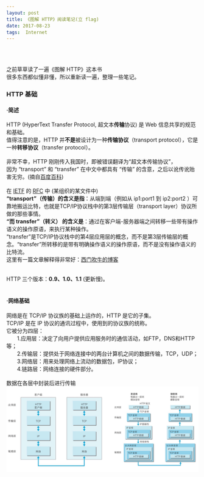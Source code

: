 ```yaml
---
layout: post
title: 《图解 HTTP》阅读笔记(立 flag)
date: 2017-08-23 
tags:  Internet   
---
```


<br><br>

之前草草读了一遍《图解 HTTP》这本书<br>
很多东西都似懂非懂，所以重新读一遍，整理一些笔记。<br>

### HTTP 基础

#### **·简述**

HTTP (HyperText Transfer Protocol, 超文本**传输**协议) 是 Web 信息共享的规范和基础。<br>
值得注意的是，HTTP 并**不是**被设计为一种**传输协议**（transport protocol），它是一种**转移协议**（transfer protocol）。<br><br>
非常不幸，HTTP 刚刚传入我国时，即被错误翻译为“超文本传输协议”，<br>
因为 “transport” 和 “transfer” 在中文中都具有 “传输” 的含意，之后以讹传讹贻害无穷。(摘自[百度百科](https://baike.baidu.com/item/超文本转移协议/1675080?fr=aladdin))<br><br>
在 [IETF](https://baike.baidu.com/item/互联网工程任务组/707674?fr=aladdin&fromid=2800318&fromtitle=IETF) 的 [RFC](https://baike.baidu.com/item/RFC/1840) 中 (某组织的某文件中)<br>
**“transport”（传输）的含义是指**：从端到端（例如从 ip1:port1 到 ip2:port2 ）可靠地搬运比特，也就是TCP/IP协议栈中的第3层传输层（transport layer）协议所做的那些事情。<br>
**“而 transfer”（转义） 的含义是**：通过在客户端-服务器端之间转移一些带有操作语义的操作原语，来执行某种操作。<br>
“transfer”是TCP/IP协议栈中的第4层应用层的概念，而不是第3层传输层的概念。“transfer”所转移的是带有明确操作语义的操作原语，而不是没有操作语义的比特流。<br>
这里有一篇文章解释得非常好：[西门吹牛的博客](http://www.cnblogs.com/gudi/p/6959715.html)
<br><br>

HTTP 三个版本：**0.9、1.0、1.1** (更新慢)。
<br><br>

#### **·网络基础**

网络是在 TCP/IP 协议族的基础上运作的，HTTP 是它的子集。<br>
TCP/IP 是在 IP 协议的通讯过程中，使用到的协议族的统称。<br>
它被分为四层：<br>
　　1.应用层：决定了向用户提供应用服务时的通信活动，如FTP，DNS和HTTP等；<br>
　　2.传输层：提供处于网络连接中的两台计算机之间的数据传输，TCP，UDP；<br>
　　3.网络层：用来处理网络上流动的数据包，IP协议；<br>
　　4.链路层：网络连接的硬件部分。<br>
<br>
数据在各层中封装后进行传输
![](/images/posts/jekyll/2017-08-23-TuJieHTTPReadingNote-01.jpg)


